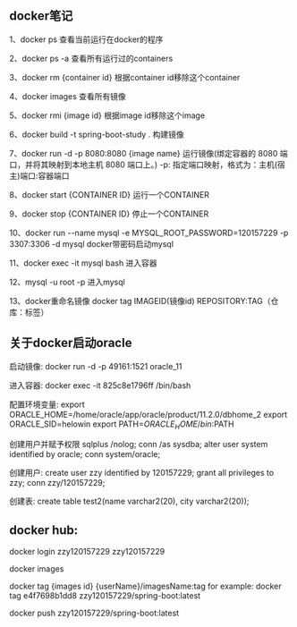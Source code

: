 ## docker笔记

1、docker ps 查看当前运行在docker的程序

2、docker ps -a 查看所有运行过的containers

3、docker rm {container id} 根据container id移除这个container

4、docker images 查看所有镜像

5、docker rmi {image id} 根据image id移除这个image

6、docker build -t spring-boot-study . 构建镜像

7、docker run -d -p 8080:8080 {image name} 运行镜像(绑定容器的 8080 端口，并将其映射到本地主机 8080 端口上。)
  -p: 指定端口映射，格式为：主机(宿主)端口:容器端口

8、docker start {CONTAINER ID} 运行一个CONTAINER

9、docker stop {CONTAINER ID} 停止一个CONTAINER

10、docker run --name mysql -e MYSQL_ROOT_PASSWORD=120157229 -p 3307:3306 -d mysql docker带密码启动mysql

11、docker exec -it mysql bash 进入容器

12、mysql -u root -p 进入mysql

13、docker重命名镜像
docker tag IMAGEID(镜像id) REPOSITORY:TAG（仓库：标签）

## 关于docker启动oracle
启动镜像:
docker run -d -p 49161:1521 oracle_11

进入容器:
docker exec -it 825c8e1796ff /bin/bash

配置环境变量:
export ORACLE_HOME=/home/oracle/app/oracle/product/11.2.0/dbhome_2
export ORACLE_SID=helowin
export PATH=$ORACLE_HOME/bin:$PATH

创建用户并赋予权限
sqlplus /nolog;
conn /as sysdba;
alter user system identified by oracle;
conn system/oracle;

创建用户:
create user zzy identified by 120157229;
grant all privileges to zzy;
conn zzy/120157229;

创建表:
create table test2(name varchar2(20), city varchar2(20));

## docker hub:

docker login
zzy120157229
zzy120157229

docker images

docker tag {images id} {userName}/imagesName:tag
for example: docker tag e4f7698b1dd8 zzy120157229/spring-boot:latest

docker push zzy120157229/spring-boot:latest
